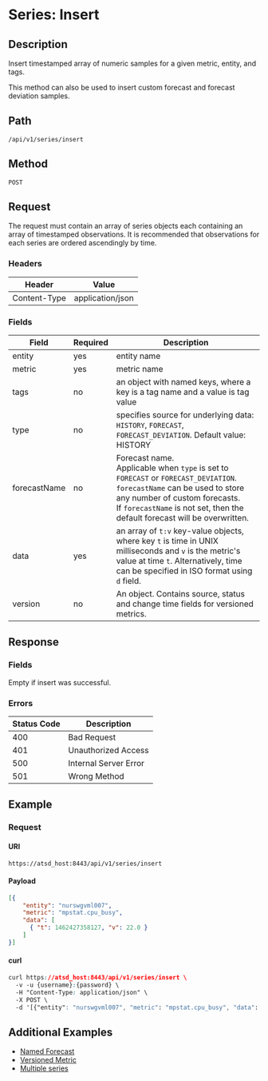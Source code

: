 # Series: Insert

## Description

Insert timestamped array of numeric samples for a given metric, entity, and tags. 

This method can also be used to insert custom forecast and forecast deviation samples.

## Path

```
/api/v1/series/insert
```

## Method

```
POST 
```

## Request

The request must contain an array of series objects each containing an array of timestamped observations. It is recommended that observations for each series are ordered ascendingly by time.

### Headers

|**Header**|**Value**|
|---|---|
| Content-Type | application/json |

### Fields

|**Field**|**Required**|**Description**|
|---|---|---|
| entity | yes | entity name |
| metric | yes | metric name |
| tags | no | an object with named keys, where a key is a tag name and a value is tag value |
| type | no | specifies source for underlying data: `HISTORY`, `FORECAST`, `FORECAST_DEVIATION`. Default value: HISTORY |
|forecastName| no | Forecast name. <br>Applicable when `type` is set to `FORECAST` or `FORECAST_DEVIATION`. <br>`forecastName` can be used to store any number of custom forecasts. <br>If `forecastName` is not set, then the default forecast will be overwritten.  |
| data | yes | an array of `t:v` key-value objects, where key `t` is time in UNIX milliseconds and `v` is the metric's value at time `t`. Alternatively, time can be specified in ISO format using `d` field. |
|version |no| An object. Contains source, status and change time fields for versioned metrics. |

## Response

### Fields

Empty if insert was successful.

### Errors
|  Status Code  |  Description  |
|---------------|---------------|
| 400 |Bad Request|
| 401 |Unauthorized Access||
| 500 |Internal Server Error|
| 501 |Wrong Method|
## Example

### Request

#### URI

```
https://atsd_host:8443/api/v1/series/insert
```

#### Payload

```json
[{
    "entity": "nurswgvml007",
    "metric": "mpstat.cpu_busy",
    "data": [
      { "t": 1462427358127, "v": 22.0 }
    ]
}]
```

#### curl

```css
curl https://atsd_host:8443/api/v1/series/insert \
  -v -u {username}:{password} \
  -H "Content-Type: application/json" \
  -X POST \
  -d '[{"entity": "nurswgvml007", "metric": "mpstat.cpu_busy", "data": [{ "t": 1462427358127, "v": 22.0 }]}]'
```
## Additional Examples

* [Named Forecast](/api/data/examples/named-forecast-example.md)
* [Versioned Metric](/api/data/examples/versioned-metric.md)
* [Multiple series](/api/data/examples/insert-multiple-series.md)




